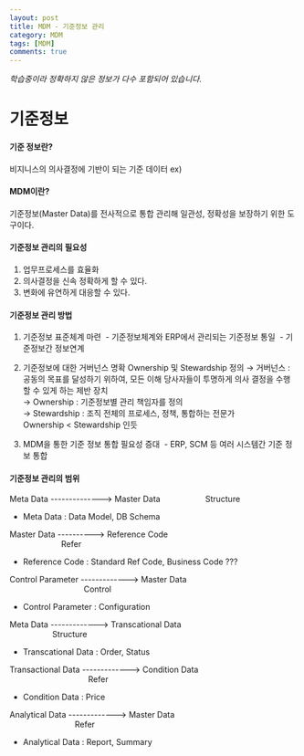 ```yaml
---
layout: post
title: MDM - 기준정보 관리
category: MDM
tags: [MDM]
comments: true
---
```

*학습중이라 정확하지 않은 정보가 다수 포함되어 있습니다.*


# 기준정보
#### 기준 정보란?
비지니스의 의사결정에 기반이 되는 기준 데이터
ex)

#### MDM이란?
기준정보(Master Data)를 전사적으로 통합 관리해 일관성, 정확성을 보장하기 위한 도구이다.

#### 기준정보 관리의 필요성
1. 업무프로세스를 효율화
2. 의사결정을 신속 정확하게 할 수 있다.
3. 변화에 유연하게 대응할 수 있다.


#### 기준정보 관리 방법
1. 기준정보 표준체계 마련
&nbsp;- 기준정보체계와 ERP에서 관리되는 기준정보 통일
&nbsp;- 기준정보간 정보연계

2. 기준정보에 대한 거버넌스 명확
  Ownership 및 Stewardship 정의
  → 거버넌스 : 공동의 목표를 달성하기 위하여, 모든 이해 당사자들이 투명하게 의사 결정을 수행할 수 있게 하는 제반 장치  
  → Ownership : 기준정보별 관리 책임자를 정의  
  → Stewardship : 조직 전체의 프로세스, 정책, 통합하는 전문가  
  Ownership < Stewardship 인듯  

3. MDM을 통한 기준 정보 통합 필요성 증대
&nbsp;- ERP, SCM 등 여러 시스템간 기준 정보 통합


#### 기준정보 관리의 범위
Meta Data --------------> Master Data
&nbsp;&nbsp;&nbsp;&nbsp;&nbsp;&nbsp;&nbsp;&nbsp;&nbsp;&nbsp;&nbsp;&nbsp;&nbsp;&nbsp;&nbsp;&nbsp;&nbsp;&nbsp;&nbsp;Structure
* Meta Data : Data Model, DB Schema

Master Data ----------> Reference Code  
&nbsp;&nbsp;&nbsp;&nbsp;&nbsp;&nbsp;&nbsp;&nbsp;&nbsp;&nbsp;&nbsp;&nbsp;&nbsp;&nbsp;&nbsp;&nbsp;&nbsp;&nbsp;&nbsp;&nbsp;&nbsp;&nbsp;&nbsp;Refer
* Reference Code : Standard Ref Code,   Business Code ???

Control Parameter -------------> Master Data  
&nbsp;&nbsp;&nbsp;&nbsp;&nbsp;&nbsp;&nbsp;&nbsp;&nbsp;&nbsp;&nbsp;&nbsp;&nbsp;&nbsp;&nbsp;&nbsp;&nbsp;&nbsp;&nbsp;&nbsp;&nbsp;&nbsp;&nbsp;&nbsp;&nbsp;&nbsp;&nbsp;&nbsp;&nbsp;&nbsp;&nbsp;&nbsp;&nbsp;Control
* Control Parameter : Configuration  

Meta Data -------------> Transcational Data  
&nbsp;&nbsp;&nbsp;&nbsp;&nbsp;&nbsp;&nbsp;&nbsp;&nbsp;&nbsp;&nbsp;&nbsp;&nbsp;&nbsp;&nbsp;&nbsp;&nbsp;&nbsp;&nbsp;Structure  

* Transcational Data : Order, Status  


Transactional Data -------------> Condition   Data  
&nbsp;&nbsp;&nbsp;&nbsp;&nbsp;&nbsp;&nbsp;&nbsp;&nbsp;&nbsp;&nbsp;&nbsp;&nbsp;&nbsp;&nbsp;&nbsp;&nbsp;&nbsp;&nbsp;&nbsp;&nbsp;&nbsp;&nbsp;&nbsp;&nbsp;&nbsp;&nbsp;&nbsp;&nbsp;&nbsp;&nbsp;&nbsp;&nbsp;&nbsp; Refer  
* Condition Data : Price  

Analytical Data -------------> Master Data  
&nbsp;&nbsp;&nbsp;&nbsp;&nbsp;&nbsp;&nbsp;&nbsp;&nbsp;&nbsp;&nbsp;&nbsp;&nbsp;&nbsp;&nbsp;&nbsp;&nbsp;&nbsp;&nbsp;&nbsp;&nbsp;&nbsp;&nbsp;&nbsp;&nbsp;&nbsp;&nbsp;&nbsp;&nbsp;Refer  
* Analytical Data : Report, Summary  
